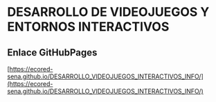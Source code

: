 # **DESARROLLO DE VIDEOJUEGOS Y ENTORNOS INTERACTIVOS**

## **Enlace GitHubPages**

[https://ecored-sena.github.io/DESARROLLO_VIDEOJUEGOS_INTERACTIVOS_INFO/](https://ecored-sena.github.io/DESARROLLO_VIDEOJUEGOS_INTERACTIVOS_INFO/)
